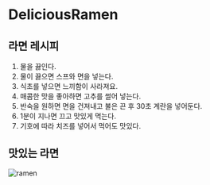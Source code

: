 # DeliciousRamen

## 라면 레시피
1. 물을 끓인다.
1. 물이 끓으면 스프와 면을 넣는다.
1. 식초를 넣으면 느끼함이 사라져요. 
1. 매콤한 맛을 좋아하면 고추를 썰어 넣는다. 
1. 반숙을 원하면 면을 건져내고 불은 끈 후 30초 계란을 넣어둔다.
1. 1분이 지나면 끄고 맛있게 먹는다. 
1. 기호에 따라 치즈를 넣어서 먹어도 맛있다. 

## 맛있는 라면
![ramen](./ramen.png)
